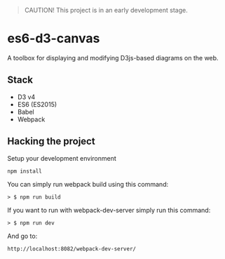 > CAUTION! This project is in an early development stage.

# es6-d3-canvas

A toolbox for displaying and modifying D3js-based diagrams on the web.

## Stack

- D3 v4
- ES6 (ES2015) 
- Babel
- Webpack

## Hacking the project

Setup your development environment

```
npm install
```

You can simply run webpack build using this command:

```
> $ npm run build
```

If you want to run with webpack-dev-server simply run this command:

```
> $ npm run dev
```

And go to:

```
http://localhost:8082/webpack-dev-server/
```

